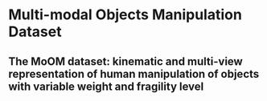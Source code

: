 # Multi-modal Objects Manipulation Dataset

## The MoOM dataset: kinematic and multi-view representation of human manipulation of objects with variable weight and fragility level
